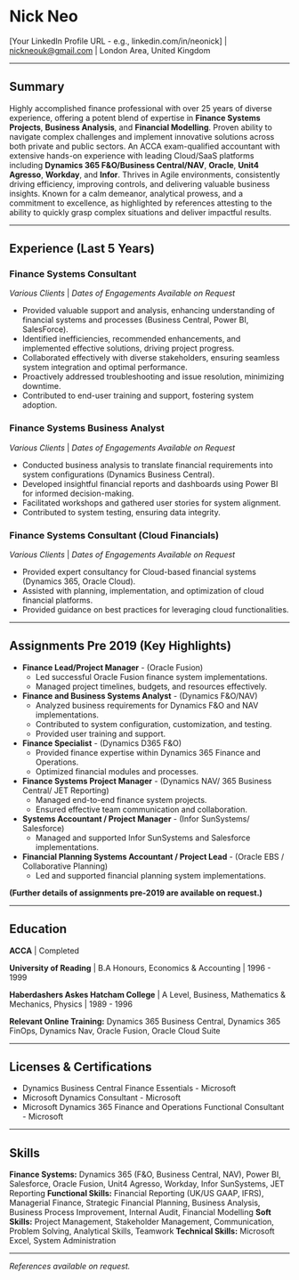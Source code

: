 # Nick Neo
[Your LinkedIn Profile URL - e.g., linkedin.com/in/neonick] | nickneouk@gmail.com | London Area, United Kingdom

---

## Summary

Highly accomplished finance professional with over 25 years of diverse experience, offering a potent blend of expertise in **Finance Systems Projects**, **Business Analysis**, and **Financial Modelling**. Proven ability to navigate complex challenges and implement innovative solutions across both private and public sectors. An ACCA exam-qualified accountant with extensive hands-on experience with leading Cloud/SaaS platforms including **Dynamics 365 F&O/Business Central/NAV**, **Oracle**, **Unit4 Agresso**, **Workday**, and **Infor**. Thrives in Agile environments, consistently driving efficiency, improving controls, and delivering valuable business insights. Known for a calm demeanor, analytical prowess, and a commitment to excellence, as highlighted by references attesting to the ability to quickly grasp complex situations and deliver impactful results.

---

## Experience (Last 5 Years)

### Finance Systems Consultant
*Various Clients* | *Dates of Engagements Available on Request*

* Provided valuable support and analysis, enhancing understanding of financial systems and processes (Business Central, Power BI, SalesForce).
* Identified inefficiencies, recommended enhancements, and implemented effective solutions, driving project progress.
* Collaborated effectively with diverse stakeholders, ensuring seamless system integration and optimal performance.
* Proactively addressed troubleshooting and issue resolution, minimizing downtime.
* Contributed to end-user training and support, fostering system adoption.

### Finance Systems Business Analyst
*Various Clients* | *Dates of Engagements Available on Request*

* Conducted business analysis to translate financial requirements into system configurations (Dynamics Business Central).
* Developed insightful financial reports and dashboards using Power BI for informed decision-making.
* Facilitated workshops and gathered user stories for system alignment.
* Contributed to system testing, ensuring data integrity.

### Finance Systems Consultant (Cloud Financials)
*Various Clients* | *Dates of Engagements Available on Request*

* Provided expert consultancy for Cloud-based financial systems (Dynamics 365, Oracle Cloud).
* Assisted with planning, implementation, and optimization of cloud financial platforms.
* Provided guidance on best practices for leveraging cloud functionalities.

---

## Assignments Pre 2019 (Key Highlights)

* **Finance Lead/Project Manager** - (Oracle Fusion)
    * Led successful Oracle Fusion finance system implementations.
    * Managed project timelines, budgets, and resources effectively.
* **Finance and Business Systems Analyst** - (Dynamics F&O/NAV)
    * Analyzed business requirements for Dynamics F&O and NAV implementations.
    * Contributed to system configuration, customization, and testing.
    * Provided user training and support.
* **Finance Specialist** - (Dynamics D365 F&O)
    * Provided finance expertise within Dynamics 365 Finance and Operations.
    * Optimized financial modules and processes.
* **Finance Systems Project Manager** - (Dynamics NAV/ 365 Business Central/ JET Reporting)
    * Managed end-to-end finance system projects.
    * Ensured effective team communication and collaboration.
* **Systems Accountant / Project Manager** - (Infor SunSystems/ Salesforce)
    * Managed and supported Infor SunSystems and Salesforce implementations.
* **Financial Planning Systems Accountant / Project Lead** - (Oracle EBS / Collaborative Planning)
    * Led and supported financial planning system implementations.

**(Further details of assignments pre-2019 are available on request.)**

---

## Education

**ACCA** | Completed

**University of Reading** | B.A Honours, Economics & Accounting | 1996 - 1999

**Haberdashers Askes Hatcham College** | A Level, Business, Mathematics & Mechanics, Physics | 1989 - 1996

**Relevant Online Training:** Dynamics 365 Business Central, Dynamics 365 FinOps, Dynamics Nav, Oracle Fusion, Oracle Cloud Suite

---

## Licenses & Certifications

* Dynamics Business Central Finance Essentials - Microsoft
* Microsoft Dynamics Consultant - Microsoft
* Microsoft Dynamics 365 Finance and Operations Functional Consultant - Microsoft

---

## Skills

**Finance Systems:** Dynamics 365 (F&O, Business Central, NAV), Power BI, Salesforce, Oracle Fusion, Unit4 Agresso, Workday, Infor SunSystems, JET Reporting
**Functional Skills:** Financial Reporting (UK/US GAAP, IFRS), Managerial Finance, Strategic Financial Planning, Business Analysis, Business Process Improvement, Internal Audit, Financial Modelling
**Soft Skills:** Project Management, Stakeholder Management, Communication, Problem Solving, Analytical Skills, Teamwork
**Technical Skills:** Microsoft Excel, System Administration

---

*References available on request.*
